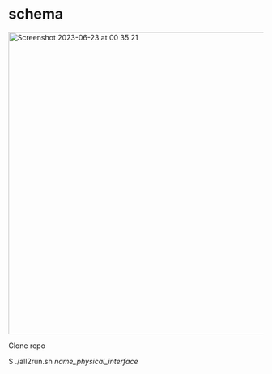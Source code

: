 # schema
<img width="597" alt="Screenshot 2023-06-23 at 00 35 21" src="https://github.com/mehboris/libvirt/assets/13980842/9e094df7-825c-4ac7-9f2f-07833fd940f4">


Clone repo


$ ./all2run.sh _name_physical_interface_
